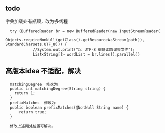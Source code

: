 ## todo
  字典加载处有瓶颈，改为多线程
```
  try (BufferedReader br = new BufferedReader(new InputStreamReader(
                Objects.requireNonNull(getClass().getResourceAsStream(path)), StandardCharsets.UTF_8))) {
            //System.out.print("以 UTF-8 编码读取词典文件");
            List<String[]> wordList = br.lines().parallel()
  ```
## 高版本idea 不适配，解决

      matchingDegree  修改为
      public int matchingDegree(String string) {
        return 1;
      }
      prefixMatches  修改为
      public boolean prefixMatches(@NotNull String name) {
          return true;
      }

      修改上述两处位置可解决。

